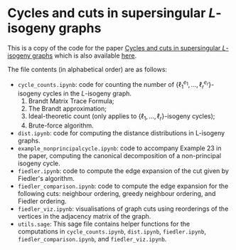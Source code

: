 # Cycles and cuts in supersingular $L$-isogeny graphs

This is a copy of the code for the paper [Cycles and cuts in supersingular $L$-isogeny graphs](https://eprint.iacr.org/2025/155) which is also available [here](https://github.com/jtcc2/cycles-and-cuts).

The file contents (in alphabetical order) are as follows:

* `cycle_counts.ipynb`: code for counting the number of $\{\ell_1^{e_1},\dots,\ell_r^{e_r}\}$-isogeny cycles in the $L$-isogeny graph.
  1. Brandt Matrix Trace Formula;
  2. The Brandt approximation;
  3. Ideal-theoretic count (only applies to $\{\ell_1,\dots,\ell_r\}$-isogeny cycles);
  4. Brute-force algorithm.
* `dist.ipynb`: code for computing the distance distributions in L-isogeny graphs.
* `example_nonprincipalcycle.ipynb`: code to accompany Example 23 in the paper, computing the canonical decomposition of a non-principal isogeny cycle.
* `fiedler.ipynb`: code to compute the edge expansion of the cut given by Fiedler's algorithm.
* `fiedler_comparison.ipynb`: code to compute the edge expansion for the following cuts: neighbour ordering, greedy neighbour ordering, and Fiedler ordering.
* `fiedler_viz.ipynb`: visualisations of graph cuts using reorderings of the vertices in the adjacency matrix of the graph.
* `utils.sage`: This sage file contains helper functions for the computations in `cycle_counts.ipynb`, `dist.ipynb`, `fiedler.ipynb`, `fiedler_comparison.ipynb`, and `fiedler_viz.ipynb`.